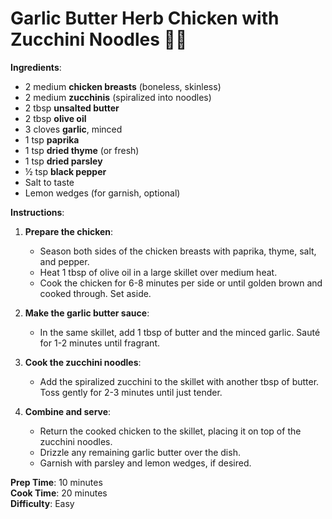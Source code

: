 
# Garlic Butter Herb Chicken with Zucchini Noodles 🥒🍗

**Ingredients**:

- 2 medium **chicken breasts** (boneless, skinless)  
- 2 medium **zucchinis** (spiralized into noodles)  
- 2 tbsp **unsalted butter**  
- 2 tbsp **olive oil**  
- 3 cloves **garlic**, minced  
- 1 tsp **paprika**  
- 1 tsp **dried thyme** (or fresh)  
- 1 tsp **dried parsley**  
- ½ tsp **black pepper**  
- Salt to taste  
- Lemon wedges (for garnish, optional)  

**Instructions**:

1. **Prepare the chicken**:  
   - Season both sides of the chicken breasts with paprika, thyme, salt, and pepper.  
   - Heat 1 tbsp of olive oil in a large skillet over medium heat.  
   - Cook the chicken for 6-8 minutes per side or until golden brown and cooked through. Set aside.  

2. **Make the garlic butter sauce**:  
   - In the same skillet, add 1 tbsp of butter and the minced garlic. Sauté for 1-2 minutes until fragrant.  

3. **Cook the zucchini noodles**:  
   - Add the spiralized zucchini to the skillet with another tbsp of butter. Toss gently for 2-3 minutes until just tender.  

4. **Combine and serve**:  
   - Return the cooked chicken to the skillet, placing it on top of the zucchini noodles.  
   - Drizzle any remaining garlic butter over the dish.  
   - Garnish with parsley and lemon wedges, if desired.  

**Prep Time**: 10 minutes  
**Cook Time**: 20 minutes  
**Difficulty**: Easy  
